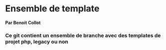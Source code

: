 # Ensemble de template
#### Par Benoit Collot

### Ce git contient un ensemble de branche avec des templates de projet php, legacy ou non 
